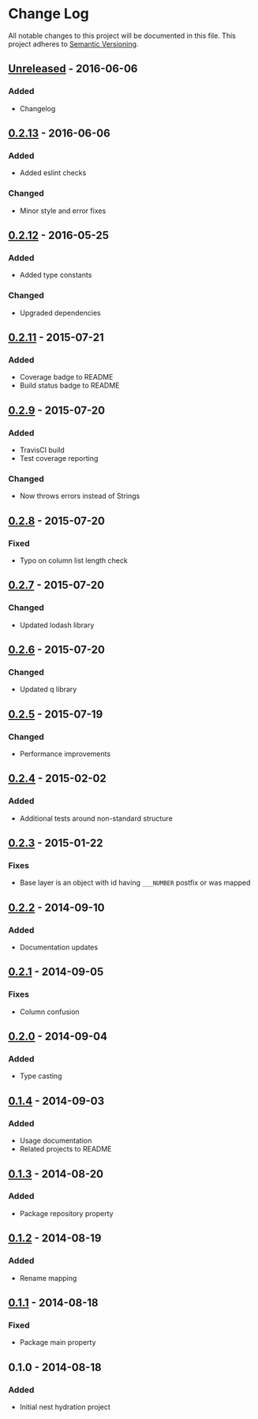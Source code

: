 # Change Log
All notable changes to this project will be documented in this file.
This project adheres to [Semantic Versioning](http://semver.org/).

## [Unreleased] - 2016-06-06
### Added
- Changelog

## [0.2.13] - 2016-06-06
### Added
- Added eslint checks

### Changed
- Minor style and error fixes

## [0.2.12] - 2016-05-25
### Added
- Added type constants

### Changed
- Upgraded dependencies

## [0.2.11] - 2015-07-21
### Added
- Coverage badge to README
- Build status badge to README 

## [0.2.9] - 2015-07-20
### Added
- TravisCI build
- Test coverage reporting

### Changed
- Now throws errors instead of Strings

## [0.2.8] - 2015-07-20
### Fixed
- Typo on column list length check

## [0.2.7] - 2015-07-20
### Changed
- Updated lodash library

## [0.2.6] - 2015-07-20
### Changed
- Updated q library

## [0.2.5] - 2015-07-19
### Changed
- Performance improvements

## [0.2.4] - 2015-02-02
### Added
- Additional tests around non-standard structure

## [0.2.3] - 2015-01-22
### Fixes
- Base layer is an object with id having `___NUMBER` postfix or was mapped

## [0.2.2] - 2014-09-10
### Added
- Documentation updates

## [0.2.1] - 2014-09-05
### Fixes
- Column confusion

## [0.2.0] - 2014-09-04
### Added
- Type casting

## [0.1.4] - 2014-09-03
### Added
- Usage documentation
- Related projects to README

## [0.1.3] - 2014-08-20
### Added
- Package repository property

## [0.1.2] - 2014-08-19
### Added
- Rename mapping

## [0.1.1] - 2014-08-18
### Fixed
- Package main property

## 0.1.0 - 2014-08-18
### Added
- Initial nest hydration project

[Unreleased]: https://github.com/CoursePark/NestHydrationJS/compare/v0.2.13...HEAD
[0.2.13]: https://github.com/CoursePark/NestHydrationJS/compare/v0.2.12...v0.2.13
[0.2.12]: https://github.com/CoursePark/NestHydrationJS/compare/v0.2.11...v0.2.12
[0.2.11]: https://github.com/CoursePark/NestHydrationJS/compare/v0.2.10...v0.2.11
[0.2.10]: https://github.com/CoursePark/NestHydrationJS/compare/v0.2.9...v0.2.10
[0.2.9]: https://github.com/CoursePark/NestHydrationJS/compare/v0.2.8...v0.2.9
[0.2.8]: https://github.com/CoursePark/NestHydrationJS/compare/v0.2.7...v0.2.8
[0.2.7]: https://github.com/CoursePark/NestHydrationJS/compare/v0.2.6...v0.2.7
[0.2.6]: https://github.com/CoursePark/NestHydrationJS/compare/v0.2.5...v0.2.6
[0.2.5]: https://github.com/CoursePark/NestHydrationJS/compare/v0.2.4...v0.2.5
[0.2.4]: https://github.com/CoursePark/NestHydrationJS/compare/v0.2.3...v0.2.4
[0.2.3]: https://github.com/CoursePark/NestHydrationJS/compare/v0.2.2...v0.2.3
[0.2.2]: https://github.com/CoursePark/NestHydrationJS/compare/v0.2.1...v0.2.2
[0.2.1]: https://github.com/CoursePark/NestHydrationJS/compare/v0.2.0...v0.2.1
[0.2.0]: https://github.com/CoursePark/NestHydrationJS/compare/v0.1.4...v0.2.0
[0.1.4]: https://github.com/CoursePark/NestHydrationJS/compare/v0.1.3...v0.1.4
[0.1.3]: https://github.com/CoursePark/NestHydrationJS/compare/v0.1.2...v0.1.3
[0.1.2]: https://github.com/CoursePark/NestHydrationJS/compare/v0.1.1...v0.1.2
[0.1.1]: https://github.com/CoursePark/NestHydrationJS/compare/v0.1.0...v0.1.1
